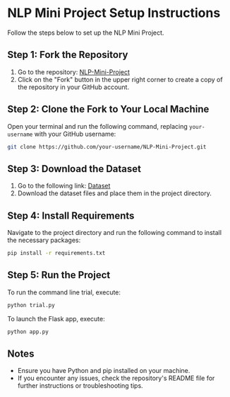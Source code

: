 # NLP Mini Project Setup Instructions

Follow the steps below to set up the NLP Mini Project.

## Step 1: Fork the Repository

1. Go to the repository: [NLP-Mini-Project](https://github.com/AdityaDKale/NLP-Mini-Project)
2. Click on the "Fork" button in the upper right corner to create a copy of the repository in your GitHub account.

## Step 2: Clone the Fork to Your Local Machine

Open your terminal and run the following command, replacing `your-username` with your GitHub username:

```bash
git clone https://github.com/your-username/NLP-Mini-Project.git
```

## Step 3: Download the Dataset

1. Go to the following link: [Dataset](https://drive.google.com/drive/folders/1LrQh27tDqK0Cab9sm-XtGwE_fUIeiEQn)
2. Download the dataset files and place them in the project directory.

## Step 4: Install Requirements

Navigate to the project directory and run the following command to install the necessary packages:

```bash
pip install -r requirements.txt
```

## Step 5: Run the Project

To run the command line trial, execute:

```bash
python trial.py
```

To launch the Flask app, execute:

```bash
python app.py
```

## Notes

- Ensure you have Python and pip installed on your machine.
- If you encounter any issues, check the repository's README file for further instructions or troubleshooting tips.

